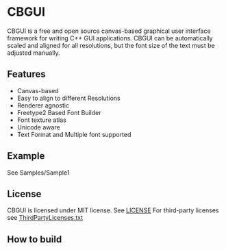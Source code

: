 # CBGUI
CBGUI is a free and open source canvas-based graphical user interface framework for writing C++ GUI applications. CBGUI can be automatically scaled and aligned for all resolutions, but the font size of the text must be adjusted manually.

## Features
* Canvas-based
* Easy to align to different Resolutions
* Renderer agnostic
* Freetype2 Based Font Builder
* Font texture atlas
* Unicode aware
* Text Format and Multiple font supported

## Example
See Samples/Sample1
<Image>

## License
CBGUI is licensed under MIT license. See [LICENSE](LICENSE)
For third-party licenses see [ThirdPartyLicenses.txt](ThirdPartyLicenses.txt)

## How to build

